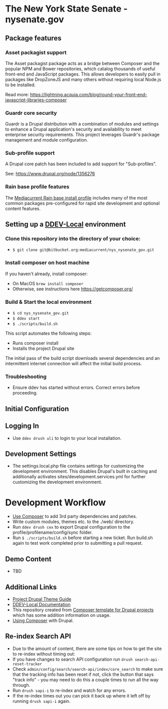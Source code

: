 # The New York State Senate - nysenate.gov
## Package features
### Asset packagist support
The Asset packagist package acts as a bridge between Composer and the popular NPM and Bower repositories, which catalog
thousands of useful front-end and JavaScript packages. This allows developers to easily pull in packages like DropZoneJS
and many others without requiring local Node.js to be installed.

Read more: https://lightning.acquia.com/blog/round-your-front-end-javascript-libraries-composer

### Guardr core security
Guardr is a Drupal distribution with a combination of modules and settings to enhance a Drupal application's security
and availability to meet enterprise security requirements. This project leverages Guardr's package management and
module configuration.

### Sub-profile support
A Drupal core patch has been included to add support for "Sub-profiles".

See: https://www.drupal.org/node/1356276

### Rain base profile features
The [Mediacurrent Rain base install profile](https://bitbucket.org/mediacurrent/mis_rain/) includes many of the most
common packages pre-configured for rapid site development and optional content features.

## Setting up a [DDEV-Local](https://ddev.readthedocs.io/en/stable/) environment

### Clone this repository into the directory of your choice:
- `$ git clone git@bitbucket.org:mediacurrent/nys_nysenate_gov.git`

### Install composer on host machine
If you haven't already, install composer:

- On MacOS ```brew install composer```
- Otherwise, see instructions here https://getcomposer.org/

### Build & Start the local environment

- `$ cd nys_nysenate_gov.git`
- `$ ddev start`
- `$ ./scripts/build.sh`

This script automates the following steps:

* Runs composer install
* Installs the project Drupal site

The initial pass of the build script downloads several dependencies and an intermittent internet connection will affect the initial build process.

### Troubleshooting
* Ensure ddev has started without errors. Correct errors before proceeding.

## Initial Configuration

## Logging In
* Use `ddev drush uli` to login to your local installation.

## Development Settings
* The settings.local.php file contains settings for customizing the development environment.  This disables Drupal's built in caching and additionally activates sites/development.services.yml for further customizing the development environment.

# Development Workflow

* [Use Composer](https://www.drupal.org/docs/develop/using-composer/using-composer-to-manage-drupal-site-dependencies#managing-contributed) to add 3rd party dependencies and patches.
* Write custom modules, themes etc. to the ./web/ directory.
* Run `ddev drush cex` to export Drupal configuration to the profile/profilename/config/sync folder.
* Run `$ ./scripts/build.sh` before starting a new ticket. Run build.sh again to test work completed prior to submitting a pull request.

## Demo Content
* TBD

## Additional Links
* [Project Drupal Theme Guide](https://bitbucket.org/mediacurrent/nys_nysenate_gov.git/src/HEAD/web/themes/custom/project_theme/README.md?fileviewer=file-view-default)
* [DDEV-Local Documentation](https://ddev.readthedocs.io/en/stable/)
* This repository created from [Composer template for Drupal projects](https://github.com/drupal-composer/drupal-project/blob/9.x/README.md) which has some addition information on usage.
* [Using Composer](https://www.drupal.org/docs/develop/using-composer) with Drupal.

## Re-index Search API
* Due to the amount of content, there are some tips on how to get the site to re-index without timing out:
* If you have changes to search API configuration run `drush search-api-reset-tracker`
* Check `admin/config/search/search-api/index/core_search` to make sure that the tracking info has been reset if
not, click the button that says "track info" - you may need to do this a couple times to run all the way through.
* Run `drush sapi-i` to re-index and watch for any errors. 
* If the re-index times out you can pick it back up where it left off by running `drush sapi-i` again.